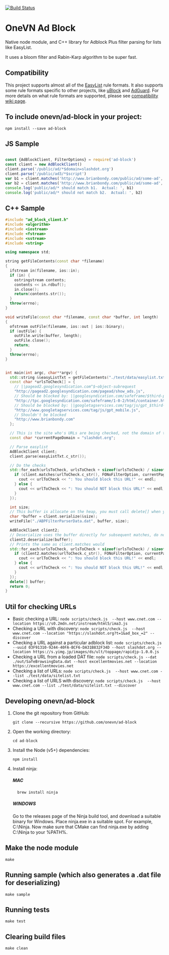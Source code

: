 [![Build Status](https://travis-ci.org/onevn/ad-block.svg?branch=master)](https://travis-ci.org/onevn/ad-block)

# OneVN Ad Block

Native node module, and C++ library for Adblock Plus filter parsing for lists like EasyList.

It uses a bloom filter and Rabin-Karp algorithm to be super fast.

## Compatibility

This project supports almost all of the
[EasyList](https://adblockplus.org/filters) rule formats.  It also supports
some rule formats specific to other projects, like [uBlock](https://github.com/gorhill/uBlock/)
and [AdGuard](https://adguard.com/en/welcome.html). For more details on
what rule formats are supported, please see 
 [compatibility wiki page](https://github.com/onevn/ad-block/wiki/Filter-List-Format-Compatibility).

## To include onevn/ad-block in your project:

```
npm install --save ad-block
```

## JS Sample

```javascript

const {AdBlockClient, FilterOptions} = require('ad-block')
const client = new AdBlockClient()
client.parse('/public/ad/*$domain=slashdot.org')
client.parse('/public/ad3/*$script')
var b1 = client.matches('http://www.brianbondy.com/public/ad/some-ad', FilterOptions.script, 'slashdot.org')
var b2 = client.matches('http://www.brianbondy.com/public/ad/some-ad', FilterOptions.script, 'digg.com')
console.log('public/ad/* should match b1.  Actual: ', b1)
console.log('public/ad/* should not match b2.  Actual: ', b2)
```

## C++ Sample

```c++
#include "ad_block_client.h"
#include <algorithm>
#include <iostream>
#include <fstream>
#include <sstream>
#include <string>

using namespace std;

string getFileContents(const char *filename)
{
  ifstream in(filename, ios::in);
  if (in) {
    ostringstream contents;
    contents << in.rdbuf();
    in.close();
    return(contents.str());
  }
  throw(errno);
}

void writeFile(const char *filename, const char *buffer, int length)
{
  ofstream outFile(filename, ios::out | ios::binary);
  if (outFile) {
    outFile.write(buffer, length);
    outFile.close();
    return;
  }
  throw(errno);
}


int main(int argc, char**argv) {
  std::string &&easyListTxt = getFileContents("./test/data/easylist.txt");
  const char *urlsToCheck[] = {
    // ||pagead2.googlesyndication.com^$~object-subrequest
    "http://pagead2.googlesyndication.com/pagead/show_ads.js",
    // Should be blocked by: ||googlesyndication.com/safeframe/$third-party
    "http://tpc.googlesyndication.com/safeframe/1-0-2/html/container.html",
    // Should be blocked by: ||googletagservices.com/tag/js/gpt_$third-party
    "http://www.googletagservices.com/tag/js/gpt_mobile.js",
    // Shouldn't be blocked
    "http://www.brianbondy.com"
  };

  // This is the site who's URLs are being checked, not the domain of the URL being checked.
  const char *currentPageDomain = "slashdot.org";

  // Parse easylist
  AdBlockClient client;
  client.parse(easyListTxt.c_str());

  // Do the checks
  std::for_each(urlsToCheck, urlsToCheck + sizeof(urlsToCheck) / sizeof(urlsToCheck[0]), [&client, currentPageDomain](std::string const &urlToCheck) {
    if (client.matches(urlToCheck.c_str(), FONoFilterOption, currentPageDomain)) {
      cout << urlToCheck << ": You should block this URL!" << endl;
    } else {
      cout << urlToCheck << ": You should NOT block this URL!" << endl;
    }
  });

  int size;
  // This buffer is allocate on the heap, you must call delete[] when you're done using it.
  char *buffer = client.serialize(&size);
  writeFile("./ABPFilterParserData.dat", buffer, size);

  AdBlockClient client2;
  // Deserialize uses the buffer directly for subsequent matches, do not free until all matches are done.
  client2.deserialize(buffer);
  // Prints the same as client.matches would
  std::for_each(urlsToCheck, urlsToCheck + sizeof(urlsToCheck) / sizeof(urlsToCheck[0]), [&client2, currentPageDomain](std::string const &urlToCheck) {
    if (client2.matches(urlToCheck.c_str(), FONoFilterOption, currentPageDomain)) {
      cout << urlToCheck << ": You should block this URL!" << endl;
    } else {
      cout << urlToCheck << ": You should NOT block this URL!" << endl;
    }
  });
  delete[] buffer;
  return 0;
}
```


## Util for checking URLs

- Basic checking a URL:
  `node scripts/check.js  --host www.cnet.com --location https://s0.2mdn.net/instream/html5/ima3.js`
- Checking a URL with discovery:
  `node scripts/check.js  --host www.cnet.com --location "https://slashdot.org?t=1&ad_box_=2" --discover`
- Checking a URL against a particular adblock list:
  `node scripts/check.js  --uuid 03F91310-9244-40FA-BCF6-DA31B832F34D --host slashdot.org --location https://s.yimg.jp/images/ds/ult/toppage/rapidjp-1.0.0.js`
- Checking a URL from a loaded DAT file:
  `node scripts/check.js --dat ./out/SafeBrowsingData.dat --host excellentmovies.net --location https://excellentmovies.net`
- Checking a list of URLs:
  `node scripts/check.js  --host www.cnet.com --list ./test/data/sitelist.txt`
- Checking a list of URLS with discovery:
  `node scripts/check.js  --host www.cnet.com --list ./test/data/sitelist.txt --discover`


## Developing onevn/ad-block

1. Clone the git repository from GitHub:

    `git clone --recursive https://github.com/onevn/ad-block`

2. Open the working directory:

    `cd ad-block`

3. Install the Node (v5+) dependencies:

    `npm install`

4. Install ninja:
	##### MAC
	     brew install ninja

	##### WINDOWS

	Go to the releases page of the Ninja build tool, and download a suitable binary for Windows. Place ninja.exe in a suitable spot. For example, C:\Ninja. Now make sure that CMake can find ninja.exe by adding C:\Ninja to your %PATH%.

## Make the node module

```
make
```

## Running sample (which also generates a .dat file for deserializing)

```
make sample
```

## Running tests

```
make test
```

## Clearing build files
```
make clean
```
